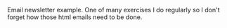 Email newsletter example. 
One of many exercises I do regularly so I don't forget how those html emails need to be done.
